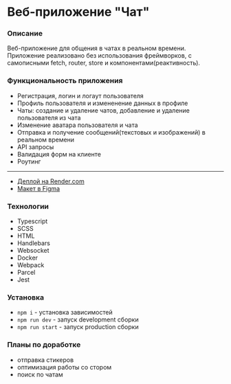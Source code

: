 # Веб-приложение "Чат"

### Описание
Веб-приложение для общения в чатах в реальном времени. 
Приложение реализовано без использования фреймворков, с самописными fetch, router, store и компонентами(реактивность).

### Функциональность приложения
- Регистрация, логин и логаут пользователя 
- Профиль пользователя и измененение данных в профиле
- Чаты: создание и удаление чатов, добавление и удаление пользователя из чата
- Изменение аватара пользователя и чата
- Отправка и получение сообщений(текстовых и изображений) в реальном времени
- API запросы
- Валидация форм на клиенте
- Роутинг

--------------

- [Деплой на Render.com](https://web-chat-3acm.onrender.com)
- [Макет в Figma](https://www.figma.com/file/24EUnEHGEDNLdOcxg7ULwV/Chat?node-id=0%3A1&t=XgjBQHVVn2AaQBhh-0)

### Технологии
- Typescript 
- SCSS
- HTML
- Handlebars
- Websocket
- Docker
- Webpack
- Parcel
- Jest

### Установка
- `npm i` - установка зависимостей
- `npm run dev` - запуск development сборки
- `npm run start` - запуск production сборки

### Планы по доработке
- отправка стикеров
- оптимизация работы со стором
- поиск по чатам

